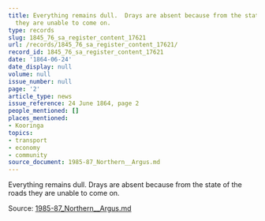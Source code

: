 ```yaml
---
title: Everything remains dull.  Drays are absent because from the state of the roads
  they are unable to come on.
type: records
slug: 1845_76_sa_register_content_17621
url: /records/1845_76_sa_register_content_17621/
record_id: 1845_76_sa_register_content_17621
date: '1864-06-24'
date_display: null
volume: null
issue_number: null
page: '2'
article_type: news
issue_reference: 24 June 1864, page 2
people_mentioned: []
places_mentioned:
- Kooringa
topics:
- transport
- economy
- community
source_document: 1985-87_Northern__Argus.md
---
```


Everything remains dull.  Drays are absent because from the state of the roads they are unable to come on.

Source: [1985-87_Northern__Argus.md](/downloads/markdown/1985-87_Northern__Argus.md)
